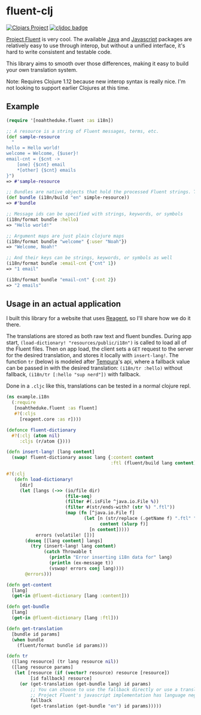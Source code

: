 # fluent-clj

[![Clojars Project](https://img.shields.io/clojars/v/io.github.noahtheduke/fluent-clj.svg)](https://clojars.org/io.github.noahtheduke/fluent-clj)
[![cljdoc badge](https://cljdoc.org/badge/io.github.noahtheduke/fluent-clj)](https://cljdoc.org/d/io.github.noahtheduke/fluent-clj)

[Project Fluent](https://projectfluent.org/) is very cool. The available [Java](https://github.com/xyzsd/fluent) and [Javascript](https://github.com/projectfluent/fluent.js) packages are relatively easy to use through interop, but without a unified interface, it's hard to write consistent and testable code.

This library aims to smooth over those differences, making it easy to build your own translation system.

Note: Requires Clojure 1.12 because new interop syntax is really nice. I'm not looking to support earlier Clojures at this time.

## Example

```clojure
(require '[noahtheduke.fluent :as i18n])

;; A resource is a string of Fluent messages, terms, etc.
(def sample-resource
  "
hello = Hello world!
welcome = Welcome, {$user}!
email-cnt = {$cnt ->
    [one] {$cnt} email
    *[other] {$cnt} emails
}")
=> #'sample-resource

;; Bundles are native objects that hold the processed Fluent strings. They can be interacted with through interop but generally you only need the provided api functions.
(def bundle (i18n/build "en" simple-resource))
=> #'bundle

;; Message ids can be specified with strings, keywords, or symbols
(i18n/format bundle :hello)
=> "Hello world!"

;; Argument maps are just plain clojure maps
(i18n/format bundle "welcome" {:user "Noah"})
=> "Welcome, Noah!"

;; And their keys can be strings, keywords, or symbols as well
(i18n/format bundle :email-cnt {"cnt" 1})
=> "1 email"

(i18n/format bundle "email-cnt" {:cnt 2})
=> "2 emails"
```

## Usage in an actual application

I built this library for a website that uses [Reagent](https://reagent-project.github.io), so I'll share how we do it there.

The translations are stored as both raw text and fluent bundles. During app start, `(load-dictionary! "resources/public/i18n")` is called to load all of the Fluent files. Then on app load, the client sets a `GET` request to the server for the desired translation, and stores it locally with `insert-lang!`. The function `tr` (below) is modeled after [Tempura](https://github.com/taoensso/tempura)'s api, where a fallback value can be passed in with the desired translation: `(i18n/tr :hello)` without fallback, `(i18n/tr [:hello "sup nerd"])` with fallback.

Done in a `.cljc` like this, translations can be tested in a normal clojure repl.

```clojure
(ns example.i18n
  (:require
   [noahtheduke.fluent :as fluent]
   #?(:cljs
     [reagent.core :as r])))

(defonce fluent-dictionary
  #?(:clj (atom nil)
     :cljs (r/atom {})))

(defn insert-lang! [lang content]
  (swap! fluent-dictionary assoc lang {:content content
                                       :ftl (fluent/build lang content)}))

#?(:clj
   (defn load-dictionary!
     [dir]
     (let [langs (->> (io/file dir)
                      (file-seq)
                      (filter #(.isFile ^java.io.File %))
                      (filter #(str/ends-with? (str %) ".ftl"))
                      (map (fn [^java.io.File f]
                             (let [n (str/replace (.getName f) ".ftl" "")
                                   content (slurp f)]
                               [n content]))))
           errors (volatile! [])]
       (doseq [[lang content] langs]
         (try (insert-lang! lang content)
              (catch Throwable t
                (println "Error inserting i18n data for" lang)
                (println (ex-message t))
                (vswap! errors conj lang))))
       @errors)))

(defn get-content
  [lang]
  (get-in @fluent-dictionary [lang :content]))

(defn get-bundle
  [lang]
  (get-in @fluent-dictionary [lang :ftl]))

(defn get-translation
  [bundle id params]
  (when bundle
    (fluent/format bundle id params)))

(defn tr
  ([lang resource] (tr lang resource nil))
  ([lang resource params]
   (let [resource (if (vector? resource) resource [resource])
         [id fallback] resource]
     (or (get-translation (get-bundle lang) id params)
         ;; You can choose to use the fallback directly or use a translation from a different language.
         ;; Project Fluent's javascript implementation has language negotiation libraries already so those can be used directly as desired.
         fallback
         (get-translation (get-bundle "en") id params)))))
```
